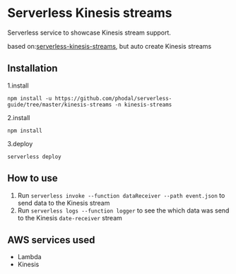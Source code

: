 # Serverless Kinesis streams

Serverless service to showcase Kinesis stream support.

based on:[serverless-kinesis-streams](https://github.com/pmuens/serverless-kinesis-streams), but auto create Kinesis streams

## Installation

1.install

```
npm install -u https://github.com/phodal/serverless-guide/tree/master/kinesis-streams -n kinesis-streams
```

2.install

```
npm install
```

3.deploy

```
serverless deploy
```

## How to use

1. Run `serverless invoke --function dataReceiver --path event.json` to send data to the Kinesis stream
2. Run `serverless logs --function logger` to see the which data was send to the Kinesis `date-receiver` stream

## AWS services used

- Lambda
- Kinesis
